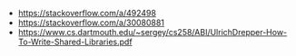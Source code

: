 - https://stackoverflow.com/a/492498
- https://stackoverflow.com/a/30080881
- https://www.cs.dartmouth.edu/~sergey/cs258/ABI/UlrichDrepper-How-To-Write-Shared-Libraries.pdf
